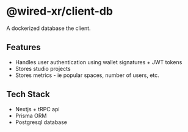 # @wired-xr/client-db

A dockerized database the client.

## Features

- Handles user authentication using wallet signatures + JWT tokens
- Stores studio projects
- Stores metrics - ie popular spaces, number of users, etc.

## Tech Stack

- Nextjs + tRPC api
- Prisma ORM
- Postgresql database

